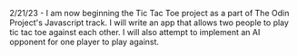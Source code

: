 2/21/23 - I am now beginning the Tic Tac Toe project as a part of The Odin Project's Javascript track. I will write an app that allows two people to play tic tac toe against each other. I will also attempt to implement an AI opponent for one player to play against.